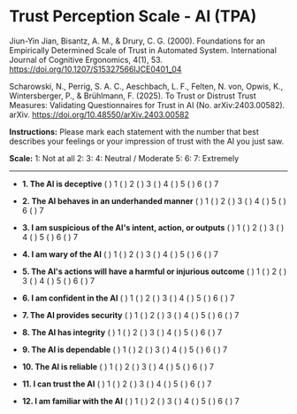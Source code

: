 # Trust Perception Scale - AI (TPA)

Jiun-Yin Jian, Bisantz, A. M., & Drury, C. G. (2000). Foundations for an Empirically Determined Scale of Trust in Automated System. International Journal of Cognitive Ergonomics, 4(1), 53. https://doi.org/10.1207/S15327566IJCE0401_04

Scharowski, N., Perrig, S. A. C., Aeschbach, L. F., Felten, N. von, Opwis, K., Wintersberger, P., & Brühlmann, F. (2025). To Trust or Distrust Trust Measures: Validating Questionnaires for Trust in AI (No. arXiv:2403.00582). arXiv. https://doi.org/10.48550/arXiv.2403.00582


**Instructions:** Please mark each statement with the number that best describes your feelings or your impression of trust with the AI you just saw.

**Scale:**
1: Not at all
2:
3:
4: Neutral / Moderate
5:
6:
7: Extremely

---

*   **1. The AI is deceptive**
    ( ) 1   ( ) 2   ( ) 3   ( ) 4   ( ) 5   ( ) 6   ( ) 7

*   **2. The AI behaves in an underhanded manner**
    ( ) 1   ( ) 2   ( ) 3   ( ) 4   ( ) 5   ( ) 6   ( ) 7

*   **3. I am suspicious of the AI's intent, action, or outputs**
    ( ) 1   ( ) 2   ( ) 3   ( ) 4   ( ) 5   ( ) 6   ( ) 7

*   **4. I am wary of the AI**
    ( ) 1   ( ) 2   ( ) 3   ( ) 4   ( ) 5   ( ) 6   ( ) 7

*   **5. The AI's actions will have a harmful or injurious outcome**
    ( ) 1   ( ) 2   ( ) 3   ( ) 4   ( ) 5   ( ) 6   ( ) 7

*   **6. I am confident in the AI**
    ( ) 1   ( ) 2   ( ) 3   ( ) 4   ( ) 5   ( ) 6   ( ) 7

*   **7. The AI provides security**
    ( ) 1   ( ) 2   ( ) 3   ( ) 4   ( ) 5   ( ) 6   ( ) 7

*   **8. The AI has integrity**
    ( ) 1   ( ) 2   ( ) 3   ( ) 4   ( ) 5   ( ) 6   ( ) 7

*   **9. The AI is dependable**
    ( ) 1   ( ) 2   ( ) 3   ( ) 4   ( ) 5   ( ) 6   ( ) 7

*   **10. The AI is reliable**
     ( ) 1   ( ) 2   ( ) 3   ( ) 4   ( ) 5   ( ) 6   ( ) 7

*   **11. I can trust the AI**
     ( ) 1   ( ) 2   ( ) 3   ( ) 4   ( ) 5   ( ) 6   ( ) 7

*   **12. I am familiar with the AI**
     ( ) 1   ( ) 2   ( ) 3   ( ) 4   ( ) 5   ( ) 6   ( ) 7

